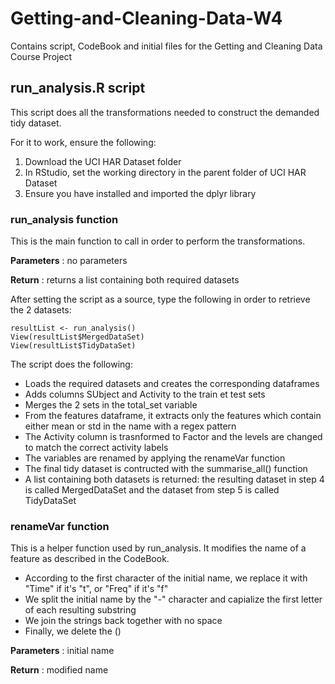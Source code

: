 # Getting-and-Cleaning-Data-W4
Contains script, CodeBook and initial files for the Getting and Cleaning Data Course Project

## run_analysis.R script

This script does all the transformations needed to construct the demanded tidy dataset.

For it to work, ensure the following:

1. Download the UCI HAR Dataset folder
2. In RStudio, set the working directory in the parent folder of UCI HAR Dataset
3. Ensure you have installed and imported the dplyr library

### run_analysis function
This is the main function to call in order to perform the transformations.

**Parameters** : no parameters

**Return** : returns a list containing both required datasets

After setting the script as a source, type the following in order to retrieve the 2 datasets:

```
resultList <- run_analysis()
View(resultList$MergedDataSet)
View(resultList$TidyDataSet)
```
The script does the following:
- Loads the required datasets and creates the corresponding dataframes
- Adds columns SUbject and Activity to the train et test sets
- Merges the 2 sets in the total_set variable
- From the features dataframe, it extracts only the features which contain either mean or std in the name with a regex pattern
- The Activity column is trasnformed to Factor and the levels are changed to match the correct activity labels
- The variables are renamed by applying the renameVar function
- The final tidy dataset is contructed with the summarise_all() function
- A list containing both datasets is returned: the resulting dataset in step 4 is called MergedDataSet and the dataset from step 5 is called TidyDataSet

### renameVar function
This is a helper function used by run_analysis.
It modifies the name of a feature as described in the CodeBook.
- According to the first character of the initial name, we replace it with "Time" if it's "t", or "Freq" if it's "f"
- We split the initial name by the "-" character and capialize the first letter of each resulting substring
- We join the strings back together with no space
- Finally, we delete the ()

**Parameters** : initial name

**Return** : modified name
